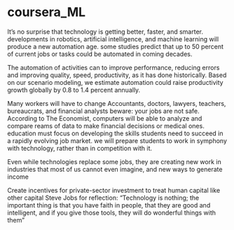# coursera_ML

It’s no surprise that technology is getting better, faster, and smarter. developments in robotics, artificial intelligence, and machine learning will produce a new automation age. some studies predict that up to 50 percent of current jobs or tasks could be automated in coming decades.

The automation of activities can to improve performance, reducing errors and improving quality, speed, productivity, as it has done historically. Based on our scenario modeling, we estimate automation could raise productivity growth globally by 0.8 to 1.4 percent annually.

Many workers will have to change Accountants, doctors, lawyers, teachers, bureaucrats, and financial analysts beware: your jobs are not safe. According to The Economist, computers will be able to analyze and compare reams of data to make financial decisions or medical ones.
education must focus on developing the skills students need to succeed in a rapidly evolving job market. we will prepare students to work in symphony with technology, rather than in competition with it.

Even while technologies replace some jobs, they are creating new work in industries that most of us cannot even imagine, and new ways to generate income

Create incentives for private-sector investment to treat human capital like other capital
Steve Jobs for reflection: “Technology is nothing; the important thing is that you have faith in people, that they are good and intelligent, and if you give those tools, they will do wonderful things with them”
